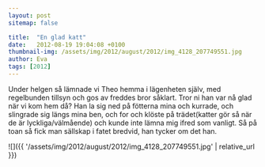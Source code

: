 ```yaml
---
layout: post
sitemap: false

title:  "En glad katt"
date:   2012-08-19 19:04:08 +0100
thumbnail-img: /assets/img/2012/august/2012/img_4128_207749551.jpg
author: Eva
tags: [2012]
---
```


Under helgen så lämnade vi Theo hemma i lägenheten själv, med regelbunden tillsyn och gos av freddes bror såklart. Tror ni han var nå glad när vi kom hem då? Han la sig ned på fötterna mina och kurrade, och slingrade sig längs mina ben, och for och klöste på trädet(katter gör så när de är lyckliga/välmående) och kunde inte lämna mig ifred som vanligt. Så på toan så fick man sällskap i fatet bredvid, han tycker om det han.

![]({{ '/assets/img/2012/august/2012/img_4128_207749551.jpg'  | relative_url }})

